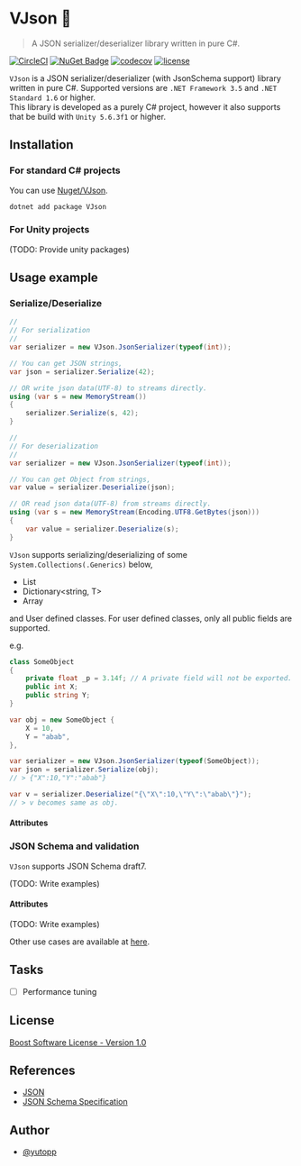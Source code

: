 # VJson 🍣
> A JSON serializer/deserializer library written in pure C#.

[![CircleCI](https://circleci.com/gh/yutopp/VJson.svg?style=svg)](https://circleci.com/gh/yutopp/VJson)  [![NuGet Badge](https://buildstats.info/nuget/vjson)](https://www.nuget.org/packages/VJson/)  [![codecov](https://codecov.io/gh/yutopp/VJson/branch/master/graph/badge.svg)](https://codecov.io/gh/yutopp/VJson)  [![license](https://img.shields.io/github/license/yutopp/VJson.svg)](https://github.com/yutopp/VJson/blob/master/LICENSE_1_0.txt)

`VJson` is a JSON serializer/deserializer (with JsonSchema support) library written in pure C#. Supported versions are `.NET Framework 3.5` and `.NET Standard 1.6` or higher.  
This library is developed as a purely C# project, however it also supports that be build with `Unity 5.6.3f1` or higher.

## Installation

### For standard C# projects

You can use [Nuget/VJson](https://www.nuget.org/packages/VJson/).

```bash
dotnet add package VJson
```

### For Unity projects

(TODO: Provide unity packages)

## Usage example

### Serialize/Deserialize

```csharp
//
// For serialization
//
var serializer = new VJson.JsonSerializer(typeof(int));

// You can get JSON strings,
var json = serializer.Serialize(42);

// OR write json data(UTF-8) to streams directly.
using (var s = new MemoryStream())
{
    serializer.Serialize(s, 42);
}
```

```csharp
//
// For deserialization
//
var serializer = new VJson.JsonSerializer(typeof(int));

// You can get Object from strings,
var value = serializer.Deserialize(json);

// OR read json data(UTF-8) from streams directly.
using (var s = new MemoryStream(Encoding.UTF8.GetBytes(json)))
{
    var value = serializer.Deserialize(s);
}
```

`VJson` supports serializing/deserializing of some `System.Collections(.Generics)` below,

- List<T>
- Dictionary<string, T>
- Array

and User defined classes. For user defined classes, only all public fields are supported.

e.g.

```csharp
class SomeObject
{
    private float _p = 3.14f; // A private field will not be exported.
    public int X;
    public string Y;
}

var obj = new SomeObject {
    X = 10,
    Y = "abab",
},

var serializer = new VJson.JsonSerializer(typeof(SomeObject));
var json = serializer.Serialize(obj);
// > {"X":10,"Y":"abab"}

var v = serializer.Deserialize("{\"X\":10,\"Y\":\"abab\"}");
// > v becomes same as obj.
```

#### Attributes

### JSON Schema and validation

`VJson` supports JSON Schema draft7.

(TODO: Write examples)

#### Attributes

(TODO: Write examples)

Other use cases are available at [here](https://github.com/yutopp/VJson/tree/master/Assets/VJson/Editor/Tests).

## Tasks

- [ ] Performance tuning

## License

[Boost Software License - Version 1.0](./LICENSE_1_0.txt)

## References

- [JSON](https://www.json.org/)
- [JSON Schema Specification](https://json-schema.org/specification.html)

## Author

- [@yutopp](https://github.com/yutopp)
